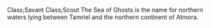 Class;Savant Class;Scout
The Sea of Ghosts is the name for northern waters lying between Tamriel and the northern continent of Atmora.